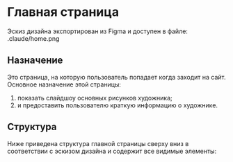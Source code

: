 # Главная страница
Эскиз дизайна экспортирован из Figma и доступен в файле: .claude/home.png

## Назначение
Это страница, на которую пользователь попадает когда заходит на сайт.
Основное назначение этой страницы:
1. показать слайдшоу основных рисунков художника;
2. и предоставить пользователю краткую информацию о художнике.

## Структура
Ниже приведена структура главной страницы сверху вниз в соответствии с эскизом дизайна и содержит все видимые элементы:
<home>
 <Navigation>
   <ArtistLogo />
   <NavButtons>
     <Home />
     <CurriculumVitae />
     <ArtGallery/>
   </NavButtons>
 </Navigation>
 <HeroSlideshow>
   <MetadataOverlay>
     <TopBottomGradientShadow />
     <Size />
     <Description />
     <FileWeight />
     <ArtTitle>
       <Barcode />
       <Title />
       <SquaresSVG />
     </ArtTitle>
   </MetadataOverlay>
   <Slideshow />
   <ArtistBranding>
     <ArtistLogo />
     <BrandingText />
     <SlideshowControllers />
     <BottomTopGradientShadow />
   </ArtistBranding>
 </HeroSlideshow>
 <AboutMe>
   <CharacterIllustration />
   <InfoCard>
     <Title>
     <ArtistName />
     <DayOfBirth />
     <Location />
     <ShortSelfPresentationText />
   </InfoCard>
 </AboutMe>
 <Footer>
   <SocialLinks>
     <Artstation />
     <X_Twitter />
     <Telegram />
     <Youtube />
     <Discord />
     <VK />
   </SocialLinks>
   <Nav>
     <Home />
     <CurriculumVitae />
     <ArtGallery />
     <Projects />
   </Nav>
   <ScanningSVG>
   <WavedBackground>
 </Footer>
</home>

Ниже приведено описание некоторых важных элементов.

### Navigation
Общая для всех страниц панель навигации. Так что по сути не является частью главной страницы.
Но отображатся на ней на самом верху.

При прокручивании экрана перемещается вслед за скроллом.
Имеет прозрачность и эффект блюр. Выглядит как матовое серое полупрозрачное стекло.

Пример кнопки для текущей страницы:
```
[◊] HOME
```
Пример кнопки для всех остальных страниц:
```
/ ART GALLERY
```

Кнопки на этой панели имеют две анимации:
- при наведении;
- при нажатии.

#### При наведении
1. Кнопка текущей страницы меняет цвет с бирюзового на белый
2. Кнопка раздела, на который навели курсор мыши, меняет цвет с белого на бирюзовый.

#### При нажатии
1. Кнопка текущей страницы выполнят path transform для разделителя [◊] -> /
2. Кнопка раздела, на который навели курсор мыши, выполнят path transform для разделителя / -> [◊]

path transform выполняется в два шага:
1. [◊] -> |
2. | -> /

обратный path transform в обратном порядке:
1. / -> |
2. | -> [◊]

/, |, [◊] - это три SVG иконки:
  / - .claude/nav1.svg
  | - .claude/nav2.svg
  [◊] .claude/nav3.svg

### HeroSlideshow
Пожалуй главный элемент на страницы. Отображает слайдшоу артов.
Для плавного перехода между рисунками HeroSlideshow загружает все арты,
и помечает текущий как видимый, остальные не видны.

> Важно! Предзагруженные рисунки лежат друг под другом по оси Z и не смещены относительно друг друга по осям X и Y

Каждые 5 секунд происходит плавная смена видимого арта.

### Size
Тут текстом показано размер рисунка, который сейчас отображается.
Пример:
```
size:
6264/3554
```
Шрифт: Erbos Draco 1st Open NBP

### Description
Тут текстом выводится описание рисунка, который сейчас отображается.
Пример:
```
Description:
Comm-Illustration
```
Шрифт: Erbos Draco 1st Open NBP

### FileWeight
Тут текстом отображает размер оригинального файла рисунка, который сейчас отображается.
Пример:
```
weight:
8.3 mb
```
Шрифт: Erbos Draco 1st Open NBP

### ArtTitle
Тут текстом отображает название рисунка, который сейчас отображается.
Дизайн этого элемента имеет более сложную структуру.
 Barcode - Штрихкод белым цветом
 Title - название рисунка
 SquaresSVG - .claude/square_svg.svg

Шрифт: Erbos Draco 1st Open NBP

### TopBottomGradientShadow
Градиент предназначенный для того, чтобы текст MetadataOverlay лучше читался:
```css
background: linear-gradient(180deg, rgba(0, 0, 0, 0.7) 40.38%, #FFFFFF 100%);
mix-blend-mode: multiply;
opacity: 0.7;
```

### BottomTopGradientShadow
Градиент предназначенный для того, чтобы текст ArtistBranding лучше читался:
```css
 background: linear-gradient(180deg, #FFFFFF 0%, #000000 100%);
 mix-blend-mode: multiply;
 opacity: 0.7;
```

### SlideshowControllers
Кнопки управления слайдшоу. Расположены в правом нижнем углу. Имеют особый дизайн и анимацию.

Вот более подробная структура:
<SlideshowControllers>
 <PrevButton />
 <PlayPauseButton />
 <NextButton />
</SlideshowControllers>

Все элементы расположены в одну строку в три колонки.
Вот как они выглядят:
 1. PrevButton - круг с залитым фоном, в котором сделана прорезь в виде символа <
 2. NextButton - круг с залитым фоном, в котором сделана прорезь в виде символа >
 3. PlayPauseButton - в зависимости от состояния иконка паузы или play, обведенная кругом прогрессера с анимацией. Прогрессер заполняется красным.

### CharacterIllustration
Аватар художника: .claude/avatar.png

### InfoCard
Карточка с краткой информацией о художнике. Важно обратить внимание на дизайн элементов карточки и на шрифты.
Фон карточки серый, правый нижний угол скруглен.

Сверху вниз карточка содержит:
 1. В верхней части заголовок '/About me'. Шрифт заголовка: ISL_Andvari
 2. Расположенные в две колонки: ArtistName и DayOfBirth.
     Фон заголовка каждой черный, правый нижний угол скруглен. Шрифт белый: Content
     Имя и дата рождения написаны шрифтом ISL_Andvari крупно.
     В ArtistName есть третья строка, где мелким шрифтом написан никнейм. Шрифт: Content
 3. Location - краткое текущее местоположение художника.
 4. Разделительная черта
 5. Текст с самопрезентацией художника.

ArtistName, DayOfBirth и Location могут быть реализованы одним и тем же компонентом React.

### ScanningSVG
📡 стикер .claude/footer.png

### SocialLinks
Это ссылки на социальные сети, например:
<Discord>
 [{{DiscordSVG}}] Discord
</Discord>
Тут используется шрифт Erbos Draco 1st Open NBP.
При наведении курсора мыши понятная пользователю анимация, которая подсказывает, что на этот элемент можно нажать.

### Nav
Шрифт всех элементов: Erbos Draco 1st NBP
Например:
```
НОМЕ
```
При наведении курсора мыши понятная пользователю анимация, которая подсказывает, что на этот элемент можно нажать.